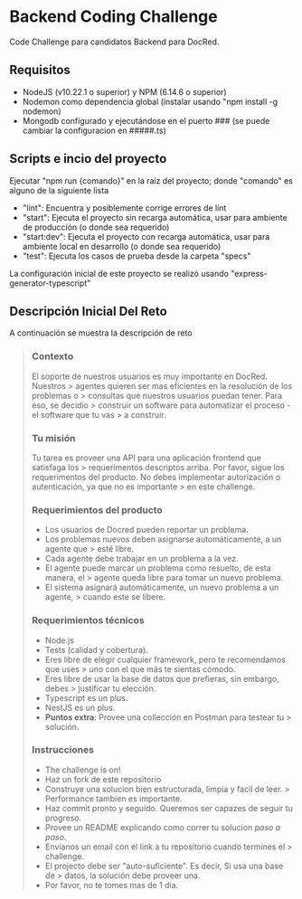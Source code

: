 # Backend Coding Challenge
Code Challenge para candidatos Backend para DocRed.

## Requisitos
- NodeJS (v10.22.1 o superior) y NPM (6.14.6 o superior)
- Nodemon como dependencia global (instalar usando "npm install -g nodemon)
- Mongodb configurado y ejecutándose en el puerto ### (se puede cambiar la configuracion en #####.ts)

## Scripts e incio del proyecto
Ejecutar "npm run {comando}" en la raiz del proyecto; donde "comando" es alguno de la siguiente lista

- "lint": Encuentra y posiblemente corrige errores de lint
- "start": Ejecuta el proyecto sin recarga automática, usar para ambiente de producción (o donde sea requerido)
- "start:dev": Ejecuta el proyecto con recarga automática, usar para ambiente local en desarrollo (o donde sea requerido)
- "test": Ejecuta los casos de prueba desde la carpeta "specs"

La configuración inicial de este proyecto se realizó usando "express-generator-typescript"

## Descripción Inicial Del Reto
A continuación se muestra la descripción de reto

> ### Contexto
> El soporte de nuestros usuarios es muy importante en DocRed. Nuestros > agentes quieren ser mas eficientes en la resolución de los problemas o > consultas que nuestros usuarios puedan tener. Para eso, se decidio > construir un software para automatizar el proceso - el software que tu vas > a construir.
> 
> ### Tu misión
> Tu tarea es proveer una API para una aplicación frontend que satisfaga los > requerimentos descriptos arriba.
> Por favor, sigue los requerimentos del producto.
> No debes implementar autorización o autenticación, ya que no es importante > en este challenge.
> 
> ### Requerimientos del producto
> - Los usuarios de Docred pueden reportar un problema.
> - Los problemas nuevos deben asignarse automáticamente, a un agente que > esté libre.
> - Cada agente debe trabajar en un problema a la vez.
> - El agente puede marcar un problema como resuelto, de esta manera, el > agente queda libre para tomar un nuevo problema.
> - El sistema asignará automáticamente, un nuevo problema a un agente, > cuando este se libere.
> 
> ### Requerimientos técnicos
> - Node.js
> - Tests (calidad y cobertura).
> - Eres libre de elegir cualquier framework, pero te recomendamos que uses > uno con el que más te sientas cómodo.
> - Eres libre de usar la base de datos que prefieras, sin embargo, debes > justificar tu elección.
> - Typescript es un plus.
> - NestJS es un plus.
> - **Puntos extra**: Provee una collección en Postman para testear tu > solución.
> 
> ### Instrucciones
> - The challenge is on!
> - Haz un fork de este repositorio
> - Construye una solucion bien estructurada, limpia y facil de leer. > Performance tambien es importante.
> - Haz commit pronto y seguido. Queremos ser capazes de seguir tu progreso.
> - Provee un README explicando como correr tu solucion *paso a paso*.
> - Envianos un email con el link a tu repositorio cuando termines el > challenge.
> - El projecto debe ser "auto-suficiente". Es decir, Si usa una base de > datos, la solución debe proveer una.
> - Por favor, no te tomes mas de 1 dia.
> 